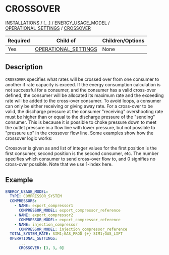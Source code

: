 # CROSSOVER

[INSTALLATIONS](INSTALLATIONS) /
[...] / [ENERGY_USAGE_MODEL](ENERGY_USAGE_MODEL.md) / 
[OPERATIONAL_SETTINGS](OPERATIONAL_SETTINGS.md) / [CROSSOVER](COMPRESSOR_MODEL.md)

| Required | Child of      | Children/Options |
|----------|---------------|------------------|
| Yes      | [OPERATIONAL_SETTINGS](OPERATIONAL_SETTINGS.md)  | None             |

## Description

`CROSSOVER` specifies what rates will be crossed over from one consumer to another if rate capacity is exceed.
If the energy consumption calculation is not successful for a consumer, and the consumer has a valid cross-over defined, the consumer will be allocated its maximum rate and the exceeding rate will be added to the cross-over consumer.
To avoid loops, a consumer can only be either receiving or giving away rate. For a cross-over to be valid, the discharge pressure at the consumer "receiving" overshooting rate must be higher than or equal to the discharge pressure of the "sending" consumer. This is because it is possible to choke pressure down to meet the outlet pressure in a flow line with lower pressure, but not possible to "pressure up" in the crossover flow line. Some examples show how the crossover logic works:

Crossover is given as and list of integer values for the first position is the first consumer, second position is the second consumer, etc. The number specifies which consumer to send cross-over flow to, and 0 signifies no cross-over possible. Note that we use 1-index here.

## Example

~~~~yaml
ENERGY_USAGE_MODEL:
  TYPE: COMPRESSOR_SYSTEM
  COMPRESSORS:
    - NAME: export_compressor1
      COMPRESSOR_MODEL: export_compressor_reference
    - NAME: export_compressor2
      COMPRESSOR_MODEL: export_compressor_reference
    - NAME: injection_compressor
      COMPRESSOR_MODEL: injection_compressor_reference
  TOTAL_SYSTEM_RATE: SIM1;GAS_PROD {+} SIM1;GAS_LIFT
  OPERATIONAL_SETTINGS:
      ...
      CROSSOVER: [3, 3, 0]
~~~~
